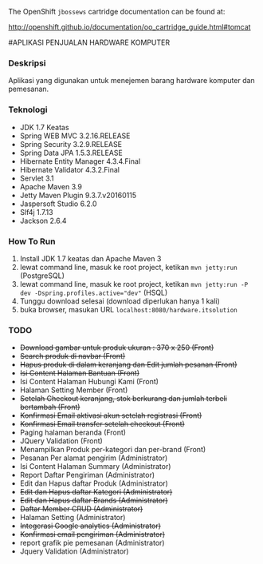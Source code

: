 The OpenShift `jbossews` cartridge documentation can be found at:

http://openshift.github.io/documentation/oo_cartridge_guide.html#tomcat

#APLIKASI PENJUALAN HARDWARE KOMPUTER

### Deskripsi
Aplikasi yang digunakan untuk menejemen barang hardware komputer dan pemesanan.

### Teknologi
* JDK 1.7 Keatas
* Spring WEB MVC 3.2.16.RELEASE
* Spring Security 3.2.9.RELEASE
* Spring Data JPA 1.5.3.RELEASE
* Hibernate Entity Manager 4.3.4.Final
* Hibernate Validator 4.3.2.Final
* Servlet 3.1
* Apache Maven 3.9
* Jetty Maven Plugin 9.3.7.v20160115
* Jaspersoft Studio 6.2.0
* Slf4j 1.7.13
* Jackson 2.6.4

### How To Run
1. Install JDK 1.7 keatas dan Apache Maven 3
2. lewat command line, masuk ke root project, ketikan `mvn jetty:run` (PostgreSQL)
3. lewat command line, masuk ke root project, ketikan `mvn jetty:run -P dev -Dspring.profiles.active="dev"` (HSQL)
4. Tunggu download selesai (download diperlukan hanya 1 kali)
5. buka browser, masukan URL `localhost:8080/hardware.itsolution`

### TODO
* ~~Download gambar untuk produk ukuran : 370 x 250 (Front)~~
* ~~Search produk di navbar (Front)~~
* ~~Hapus produk di dalam keranjang dan Edit jumlah pesanan (Front)~~
* ~~Isi Content Halaman Bantuan (Front)~~
* Isi Content Halaman Hubungi Kami (Front)
* Halaman Setting Member (Front)
* ~~Setelah Checkout keranjang, stok berkurang dan jumlah terbeli bertambah (Front)~~
* ~~Konfirmasi Email aktivasi akun setelah registrasi (Front)~~
* ~~Konfirmasi Email transfer setelah checkout (Front)~~
* Paging halaman beranda (Front)
* JQuery Validation (Front)
* Menampilkan Produk per-kategori dan per-brand (Front)
* Pesanan Per alamat pengirim (Administrator)
* Isi Content Halaman Summary (Administrator)
* Report Daftar Pengiriman (Administrator)
* Edit dan Hapus daftar Produk (Administrator)
* ~~Edit dan Hapus daftar Kategori (Administrator)~~
* ~~Edit dan Hapus daftar Brands (Administrator)~~
* ~~Daftar Member CRUD (Administrator)~~
* Halaman Setting (Administrator)
* ~~Integerasi Google analytics (Administrator)~~
* ~~Konfirmasi email pengiriman (Administrator)~~
* report grafik pie pemesanan (Administrator)
* Jquery Validation (Administrator)
